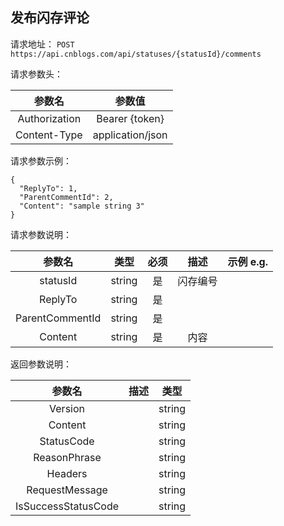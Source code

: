## 发布闪存评论

请求地址：
`POST https://api.cnblogs.com/api/statuses/{statusId}/comments`

请求参数头：


|参数名|参数值|
|:---:|:---:|
|Authorization|Bearer {token}|
|Content-Type|application/json|

请求参数示例：
```
{
  "ReplyTo": 1,
  "ParentCommentId": 2,
  "Content": "sample string 3"
}
```



请求参数说明：

|参数名|类型|必须|描述|示例 e.g.|
|:---:|:---:|:---:|:---:|:---:|
|statusId|string|是|闪存编号||
|ReplyTo|string|是|||
|ParentCommentId|string|是|||
|Content|string|是|内容||


返回参数说明：

|参数名|描述|类型|
|:---:|:---:|:---:|
|Version||string|
|Content||string|
|StatusCode||string|
|ReasonPhrase||string|
|Headers||string|
|RequestMessage||string|
|IsSuccessStatusCode||string|

